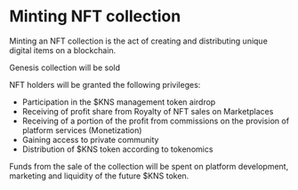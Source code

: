 # Minting NFT collection

Minting an NFT collection is the act of creating and distributing unique digital items on a blockchain.

Genesis collection will be sold

NFT holders will be granted the following privileges:

* Participation in the $KNS management token airdrop
* Receiving of profit share from Royalty of NFT sales on Marketplaces
* Receiving of a portion of the profit from commissions on the provision of platform services (Monetization)
* Gaining access to private community
* Distribution of $KNS token according to tokenomics

Funds from the sale of the collection will be spent on platform development, marketing and liquidity of the future $KNS token.
